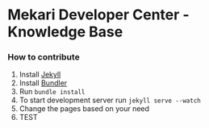 # Mekari Developer Center - Knowledge Base

### How to contribute

1. Install [Jekyll](https://jekyllrb.com)
2. Install [Bundler](https://bundler.io)
3. Run `bundle install`
4. To start development server run `jekyll serve --watch`
5. Change the pages based on your need
6. TEST
